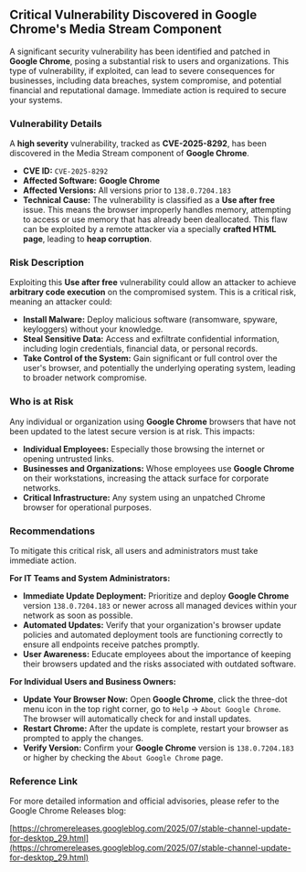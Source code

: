 ## Critical Vulnerability Discovered in Google Chrome's Media Stream Component

A significant security vulnerability has been identified and patched in **Google Chrome**, posing a substantial risk to users and organizations. This type of vulnerability, if exploited, can lead to severe consequences for businesses, including data breaches, system compromise, and potential financial and reputational damage. Immediate action is required to secure your systems.

### Vulnerability Details

A **high severity** vulnerability, tracked as **CVE-2025-8292**, has been discovered in the Media Stream component of **Google Chrome**.

*   **CVE ID:** `CVE-2025-8292`
*   **Affected Software:** **Google Chrome**
*   **Affected Versions:** All versions prior to `138.0.7204.183`
*   **Technical Cause:** The vulnerability is classified as a **Use after free** issue. This means the browser improperly handles memory, attempting to access or use memory that has already been deallocated. This flaw can be exploited by a remote attacker via a specially **crafted HTML page**, leading to **heap corruption**.

### Risk Description

Exploiting this **Use after free** vulnerability could allow an attacker to achieve **arbitrary code execution** on the compromised system. This is a critical risk, meaning an attacker could:

*   **Install Malware:** Deploy malicious software (ransomware, spyware, keyloggers) without your knowledge.
*   **Steal Sensitive Data:** Access and exfiltrate confidential information, including login credentials, financial data, or personal records.
*   **Take Control of the System:** Gain significant or full control over the user's browser, and potentially the underlying operating system, leading to broader network compromise.

### Who is at Risk

Any individual or organization using **Google Chrome** browsers that have not been updated to the latest secure version is at risk. This impacts:

*   **Individual Employees:** Especially those browsing the internet or opening untrusted links.
*   **Businesses and Organizations:** Whose employees use **Google Chrome** on their workstations, increasing the attack surface for corporate networks.
*   **Critical Infrastructure:** Any system using an unpatched Chrome browser for operational purposes.

### Recommendations

To mitigate this critical risk, all users and administrators must take immediate action.

**For IT Teams and System Administrators:**

*   **Immediate Update Deployment:** Prioritize and deploy **Google Chrome** version `138.0.7204.183` or newer across all managed devices within your network as soon as possible.
*   **Automated Updates:** Verify that your organization's browser update policies and automated deployment tools are functioning correctly to ensure all endpoints receive patches promptly.
*   **User Awareness:** Educate employees about the importance of keeping their browsers updated and the risks associated with outdated software.

**For Individual Users and Business Owners:**

*   **Update Your Browser Now:** Open **Google Chrome**, click the three-dot menu icon in the top right corner, go to `Help` -> `About Google Chrome`. The browser will automatically check for and install updates.
*   **Restart Chrome:** After the update is complete, restart your browser as prompted to apply the changes.
*   **Verify Version:** Confirm your **Google Chrome** version is `138.0.7204.183` or higher by checking the `About Google Chrome` page.

### Reference Link

For more detailed information and official advisories, please refer to the Google Chrome Releases blog:

[https://chromereleases.googleblog.com/2025/07/stable-channel-update-for-desktop_29.html](https://chromereleases.googleblog.com/2025/07/stable-channel-update-for-desktop_29.html)